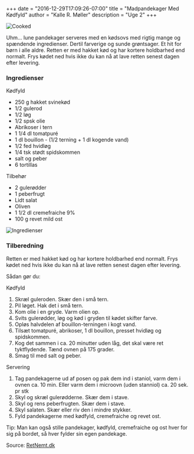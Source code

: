 +++
date = "2016-12-29T17:09:26-07:00"
title = "Madpandekager Med Kødfyld"
author = "Kalle R. Møller"
description = "Uge 2"
+++

![Cooked](/img/madpandekager_med_koedfyld_cooked.jpg)

Uhm... lune pandekager serveres med en kødsovs med rigtig mange og spændende ingredienser. Dertil farverige og sunde grøntsager. Et hit for børn i alle aldre. Retten er med hakket kød og har kortere holdbarhed end normalt. Frys kødet ned hvis ikke du kan nå at lave retten senest dagen efter levering.

### Ingredienser

Kødfyld

* 250 g hakket svinekød 
* 1/2 gulerod 
* 1/2 løg 
* 1/2 spsk olie 
* Abrikoser i tern
* 1 1/4 dl tomatpuré 
* 1 dl bouillon - (1/2 terning + 1 dl kogende vand) 
* 1/2 fed hvidløg 
* 1/4 tsk stødt spidskommen 
* salt og peber
* 6 tortillas

Tilbehør 

* 2 gulerødder 
* 1 peberfrugt
* Lidt salat 
* Oliven 
* 1 1/2 dl cremefraiche 9% 
* 100 g revet mild ost

![Ingredienser](/img/madpandekager_med_koedfyld_ingredients.jpg)

### Tilberedning

Retten er med hakket kød og har kortere holdbarhed end normalt. 
Frys kødet ned hvis ikke du kan nå at lave retten senest dagen efter levering.

Sådan gør du:

Kødfyld 

1. Skræl guleroden. Skær den i små tern. 
2. Pil løget. Hak det i små tern. 
3. Kom olie i en gryde. Varm olien op. 
4. Svits gulerødder, løg og kød i gryden til kødet skifter farve.
5. Opløs halvdelen af bouillon-terningen i kogt vand.
6. Tilsæt tomatpuré, abrikoser, 1 dl bouillon, presset hvidløg og spidskommen. 
7. Kog det sammen i ca. 20 minutter uden låg, det skal være ret tyktflydende. Tænd ovnen på 175 grader.
8. Smag til med salt og peber. 

Servering 

1. Tag pandekagerne ud af posen og pak dem ind i staniol, varm dem i ovnen ca. 10 min. Eller varm dem i microovn (uden stanniol) ca. 20 sek. pr stk
2. Skyl og skræl gulerødderne. Skær dem i stave. 
3. Skyl og rens peberfrugten. Skær dem i stave. 
4. Skyl salaten. Skær eller riv den i mindre stykker. 
5. Fyld pandekagerne med kødfyld, cremefraiche og revet ost. 

Tip: Man kan også stille pandekager, kødfyld, cremefraiche og ost hver for sig på bordet, så hver fylder sin egen pandekage. 

Source: [RetNemt.dk](http://www.retnemt.dk/1147/opskrift/pandekager_med_koedfyld.htm)
